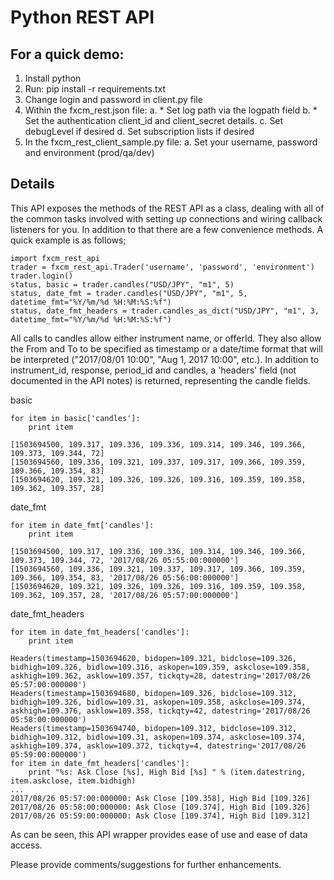 # Python REST API

For a quick demo:
-----------------
1. Install python
2. Run: pip install -r requirements.txt
3. Change login and password in client.py file
4. Within the fxcm_rest.json file:
  a. * Set log path via the logpath field
  b. * Set the authentication client_id and client_secret details.
  c. Set debugLevel if desired
  d. Set subscription lists if desired
5. In the fxcm_rest_client_sample.py file:
    a. Set your username, password and environment (prod/qa/dev)
    
## Details

This API exposes the methods of the REST API as a class, dealing with all of the common tasks 
involved with setting up connections and wiring callback listeners for you. In addition to that
there are a few convenience methods. 
A quick example is as follows;

    import fxcm_rest_api
    trader = fxcm_rest_api.Trader('username', 'password', 'environment')
    trader.login()
    status, basic = trader.candles("USD/JPY", "m1", 5)
    status, date_fmt = trader.candles("USD/JPY", "m1", 5, datetime_fmt="%Y/%m/%d %H:%M:%S:%f")
    status, date_fmt_headers = trader.candles_as_dict("USD/JPY", "m1", 3, datetime_fmt="%Y/%m/%d %H:%M:%S:%f")
    
All calls to candles allow either instrument name, or offerId. They also allow the From and To to be specified
as timestamp or a date/time format that will be interpreted ("2017/08/01 10:00", "Aug 1, 2017 10:00", etc.).
In addition to instrument_id, response, period_id and candles, a 'headers' field (not documented in the API notes)
is returned, representing the candle fields.

basic

    for item in basic['candles']: 
        print item
    
    [1503694500, 109.317, 109.336, 109.336, 109.314, 109.346, 109.366, 109.373, 109.344, 72]
    [1503694560, 109.336, 109.321, 109.337, 109.317, 109.366, 109.359, 109.366, 109.354, 83]
    [1503694620, 109.321, 109.326, 109.326, 109.316, 109.359, 109.358, 109.362, 109.357, 28]
date_fmt

    for item in date_fmt['candles']:
        print item
    
    [1503694500, 109.317, 109.336, 109.336, 109.314, 109.346, 109.366, 109.373, 109.344, 72, '2017/08/26 05:55:00:000000']
    [1503694560, 109.336, 109.321, 109.337, 109.317, 109.366, 109.359, 109.366, 109.354, 83, '2017/08/26 05:56:00:000000']
    [1503694620, 109.321, 109.326, 109.326, 109.316, 109.359, 109.358, 109.362, 109.357, 28, '2017/08/26 05:57:00:000000']
date_fmt_headers

    for item in date_fmt_headers['candles']: 
        print item
    
    Headers(timestamp=1503694620, bidopen=109.321, bidclose=109.326, bidhigh=109.326, bidlow=109.316, askopen=109.359, askclose=109.358, askhigh=109.362, asklow=109.357, tickqty=28, datestring='2017/08/26 05:57:00:000000')
    Headers(timestamp=1503694680, bidopen=109.326, bidclose=109.312, bidhigh=109.326, bidlow=109.31, askopen=109.358, askclose=109.374, askhigh=109.376, asklow=109.358, tickqty=42, datestring='2017/08/26 05:58:00:000000')
    Headers(timestamp=1503694740, bidopen=109.312, bidclose=109.312, bidhigh=109.312, bidlow=109.31, askopen=109.374, askclose=109.374, askhigh=109.374, asklow=109.372, tickqty=4, datestring='2017/08/26 05:59:00:000000')
    for item in date_fmt_headers['candles']: 
        print "%s: Ask Close [%s], High Bid [%s] " % (item.datestring, item.askclose, item.bidhigh)
    ...
    2017/08/26 05:57:00:000000: Ask Close [109.358], High Bid [109.326]
    2017/08/26 05:58:00:000000: Ask Close [109.374], High Bid [109.326]
    2017/08/26 05:59:00:000000: Ask Close [109.374], High Bid [109.312]
    
As can be seen, this API wrapper provides ease of use and ease of data access.

Please provide comments/suggestions for further enhancements.
